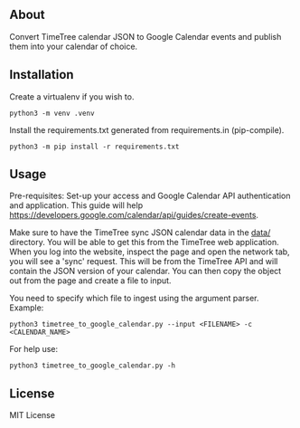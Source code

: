About
---
Convert TimeTree calendar JSON to Google Calendar events and publish them into your calendar of choice.

Installation
---
Create a virtualenv if you wish to.
```
python3 -m venv .venv
```

Install the requirements.txt generated from requirements.in (pip-compile).
```
python3 -m pip install -r requirements.txt
```

Usage
---
Pre-requisites: Set-up your access and Google Calendar API authentication and application. This guide will help https://developers.google.com/calendar/api/guides/create-events.

Make sure to have the TimeTree sync JSON calendar data in the [data/](data/) directory. You will be able to get this from the TimeTree web application. When you log into the website, inspect the page and open the network tab, you will see a 'sync' request. This will be from the TimeTree API and will contain the JSON version of your calendar. You can then copy the object out from the page and create a file to input.

You need to specify which file to ingest using the argument parser. Example:
```
python3 timetree_to_google_calendar.py --input <FILENAME> -c <CALENDAR_NAME>
```

For help use:
```
python3 timetree_to_google_calendar.py -h
```

License
---
MIT License
